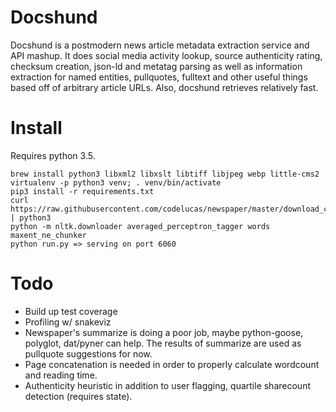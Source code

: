 # Docshund
Docshund is a postmodern news article metadata extraction service and API mashup. It does social media activity lookup, source authenticity rating, checksum creation, json-ld and metatag parsing as well as information extraction for named entities, pullquotes, fulltext and other useful things based off of arbitrary article URLs. Also, docshund retrieves relatively fast.

# Install
Requires python 3.5.

```
brew install python3 libxml2 libxslt libtiff libjpeg webp little-cms2
virtualenv -p python3 venv; . venv/bin/activate
pip3 install -r requirements.txt
curl https://raw.githubusercontent.com/codelucas/newspaper/master/download_corpora.py | python3
python -m nltk.downloader averaged_perceptron_tagger words maxent_ne_chunker
python run.py => serving on port 6060
```

# Todo
* Build up test coverage
* Profiling w/ snakeviz
* Newspaper's summarize is doing a poor job, maybe python-goose, polyglot, dat/pyner can help.
The results of summarize are used as pullquote suggestions for now.
* Page concatenation is needed in order to properly calculate wordcount and reading time.
* Authenticity heuristic in addition to user flagging, quartile sharecount detection (requires state).
